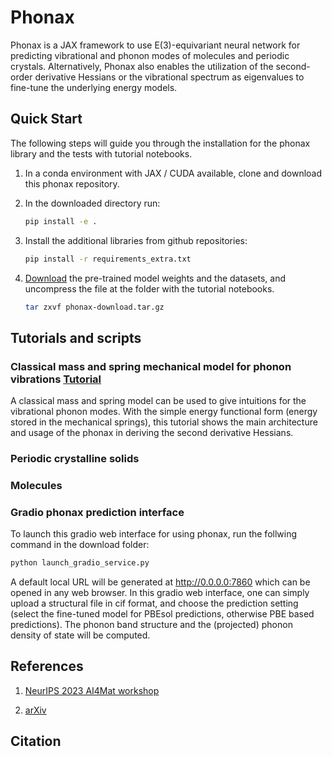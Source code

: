 # Phonax

Phonax is a JAX framework to use E(3)-equivariant neural network for predicting vibrational and phonon modes of molecules and periodic crystals.
Alternatively, Phonax also enables the utilization of the second-order derivative Hessians or the vibrational spectrum as eigenvalues to fine-tune the underlying energy models.


## Quick Start

The following steps will guide you through the installation for the phonax library and the tests with tutorial notebooks.

1. In a conda environment with JAX / CUDA available, clone and download this phonax repository.

2. In the downloaded directory run:
    ```bash
    pip install -e .
    ```
3. Install the additional libraries from github repositories:
    ```bash
    pip install -r requirements_extra.txt
    ```
4. [Download](https://figshare.com/s/66bf63d6b5ff42638184) the pre-trained model weights and the datasets, and uncompress the file at the folder with the tutorial notebooks.

    ```bash
    tar zxvf phonax-download.tar.gz
    ```

## Tutorials and scripts

### Classical mass and spring mechanical model for phonon vibrations [Tutorial](Tutorial_mass_spring_phonon_model.ipynb)
A classical mass and spring model can be used to give intuitions for the vibrational phonon modes. With the simple energy functional form (energy stored in the mechanical springs), this tutorial shows the main architecture and usage of the phonax in deriving the second derivative Hessians.


### Periodic crystalline solids


### Molecules

### Gradio phonax prediction interface


To launch this gradio web interface for using phonax, run the follwing command in the download folder:
```bash
python launch_gradio_service.py
``` 

A default local URL will be generated at http://0.0.0.0:7860 which can be opened in any web browser.
In this gradio web interface, one can simply upload a structural file in cif format, and choose the prediction setting (select the fine-tuned model for PBEsol predictions, otherwise PBE based predictions).
The phonon band structure and the (projected) phonon density of state will be computed.

## References

1. [NeurIPS 2023 AI4Mat workshop](https://openreview.net/forum?id=xxyHjer00Y)

2. [arXiv](https://arxiv.org/)

## Citation


